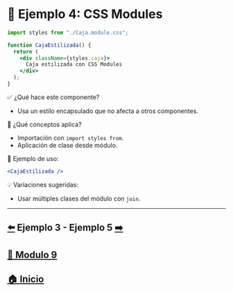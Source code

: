 # 🧪 Ejemplo 4: CSS Modules

```jsx
import styles from "./Caja.module.css";

function CajaEstilizada() {
  return (
    <div className={styles.caja}>
      Caja estilizada con CSS Modules
    </div>
  );
}
```

✅ ¿Qué hace este componente?

* Usa un estilo encapsulado que no afecta a otros componentes.

🧠 ¿Qué conceptos aplica?

* Importación con `import styles from`.
* Aplicación de clase desde módulo.

📌 Ejemplo de uso:

```jsx
<CajaEstilizada />
```

💡 Variaciones sugeridas:

* Usar múltiples clases del módulo con `join`.
---

## [⬅️](../Ejemplos/Ejemplo_3.md) Ejemplo 3 - Ejemplo 5 [➡️](../Ejemplos/Ejemplo_5.md) 
## [📄 Modulo 9](../Modulo_9.md)
## [🏠 Inicio](../../README.md)


